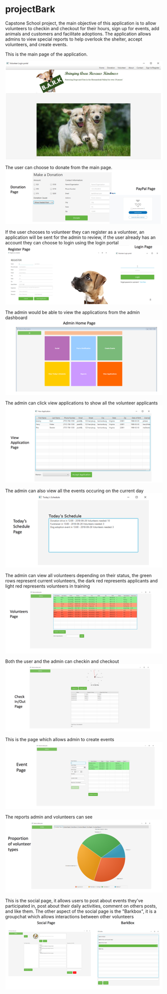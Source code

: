 # projectBark

Capstone School project, the main objective of this application is to allow volunteers to checkin and checkout for their hours, sign up for events, add animals and customers and facilitate adoptions. The application allows admins to view special reports to help overlook the shelter, accept volunteers, and create events. 

This is the main page of the application.

![alt text](https://github.com/zeeegeee/projectBark/blob/master/screenshots/Screen%20Shot%202018-07-01%20at%2012.02.57%20PM.png)


The user can choose to donate from the main page. 
![alt text](https://github.com/zeeegeee/projectBark/blob/master/screenshots/Screen%20Shot%202018-07-01%20at%2012.03.09%20PM.png)

If the user chooses to volunteer they can register as a volunteer, an application will be sent for the admin to review, if the user already has an account they can choose to login using the login portal
![alt text](https://github.com/zeeegeee/projectBark/blob/master/screenshots/Screen%20Shot%202018-07-01%20at%2012.03.29%20PM.png)


The admin would be able to view the applications from the admin dashboard 
![alt text](https://github.com/zeeegeee/projectBark/blob/master/screenshots/Screen%20Shot%202018-07-01%20at%2012.03.41%20PM.png)

The admin can click view applications to show all the volunteer applicants 
![alt text](https://github.com/zeeegeee/projectBark/blob/master/screenshots/Screen%20Shot%202018-07-01%20at%2012.15.52%20PM.png)

The admin can also view all the events occuring on the current day 
![alt text](https://github.com/zeeegeee/projectBark/blob/master/screenshots/Screen%20Shot%202018-07-01%20at%2012.16.04%20PM.png)

The admin can view all volunteers depending on their status, the green rows represent current volunteers, the dark red represents applicants and light red represents volunteers in training
![alt text](https://github.com/zeeegeee/projectBark/blob/master/screenshots/Screen%20Shot%202018-07-01%20at%2012.03.57%20PM.png)


Both the user and the admin can checkin and checkout
![alt text](https://github.com/zeeegeee/projectBark/blob/master/screenshots/Screen%20Shot%202018-07-01%20at%2012.03.50%20PM.png)

This is the page which allows admin to create events
![alt text](https://github.com/zeeegeee/projectBark/blob/master/screenshots/Screen%20Shot%202018-07-01%20at%2012.04.08%20PM.png)

The reports admin and volunteers can see 
![alt text](https://github.com/zeeegeee/projectBark/blob/master/screenshots/Screen%20Shot%202018-07-01%20at%2012.04.19%20PM.png)

This is the social page, it allows users to post about events they've participated in, post about their daily activities, comment on others posts, and like them. The other aspect of the social page is the "Barkbox", it is a groupchat which allows interactions between other volunteers
![alt text](https://github.com/zeeegeee/projectBark/blob/master/screenshots/Screen%20Shot%202018-07-01%20at%2012.04.48%20PM.png)














